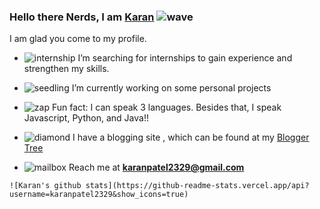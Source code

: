 ### Hello there Nerds, I am [Karan](https://karanpatel.netlify.app) ![wave](https://github.githubassets.com/images/icons/emoji/unicode/1f44b.png)

I am glad you come to my profile.

- ![internship](https://github.githubassets.com/images/icons/emoji/unicode/1f575.png?v8) I’m searching for internships to gain experience and strengthen my skills. 

- ![seedling](https://github.githubassets.com/images/icons/emoji/unicode/1f4bb.png?v8) I’m currently working on some personal projects
- ![zap](https://github.githubassets.com/images/icons/emoji/unicode/26a1.png) Fun fact: I can speak 3 languages. Besides that, I speak Javascript, Python, and Java!!
- ![diamond](https://github.githubassets.com/images/icons/emoji/unicode/1f48e.png?v8) I have a blogging site , which can be found at my [Blogger Tree](https://www.thebloggertree.in/)
- ![mailbox](https://github.githubassets.com/images/icons/emoji/unicode/1f4eb.png) Reach me at **[karanpatel2329@gmail.com](mailto:karanpatel2329@gmail.com)**

```
![Karan's github stats](https://github-readme-stats.vercel.app/api?username=karanpatel2329&show_icons=true)
```

